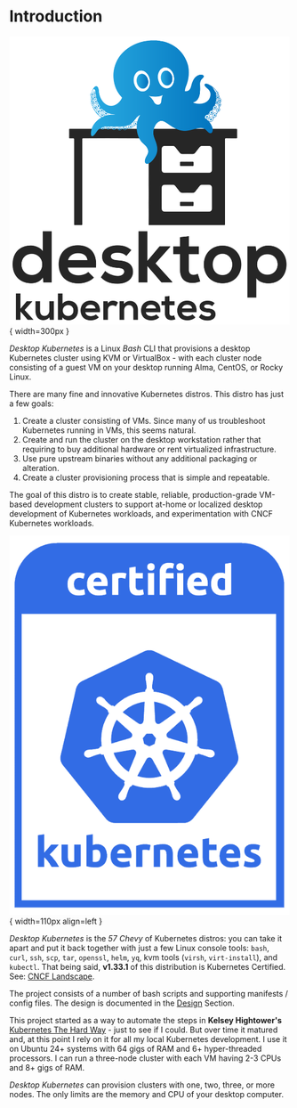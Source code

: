# Introduction

![Desktop Kubernetes Logo](assets/desktop-kubernetes.svg){ width=300px }

_Desktop Kubernetes_ is a Linux *Bash* CLI that provisions a desktop Kubernetes cluster using KVM or VirtualBox - with each cluster node consisting of a guest VM on your desktop running Alma, CentOS, or Rocky Linux.

There are many fine and innovative Kubernetes distros. This distro has just a few goals:

1. Create a cluster consisting of VMs. Since many of us troubleshoot Kubernetes running in VMs, this seems natural.
1. Create and run the cluster on the desktop workstation rather that requiring to buy additional hardware or rent virtualized infrastructure.
1. Use pure upstream binaries without any additional packaging or alteration.
1. Create a cluster provisioning process that is simple and repeatable.

The goal of this distro is to create stable, reliable, production-grade VM-based development clusters to support at-home or localized desktop development of Kubernetes workloads, and experimentation with CNCF Kubernetes workloads.

![Certified Kubernetes Logo](assets/certified_kubernetes_color-1.png){ width=110px align=left }

_Desktop Kubernetes_ is the *57 Chevy* of Kubernetes distros: you can take it apart and put it back together with just a few Linux console tools: `bash`, `curl`, `ssh`, `scp`, `tar`, `openssl`, `helm`, `yq`, kvm tools (`virsh`, `virt-install`), and `kubectl`. That being said, **v1.33.1** of this distribution is Kubernetes Certified. See: [CNCF Landscape](https://landscape.cncf.io/?group=certified-partners-and-providers&view-mode=grid&item=platform--certified-kubernetes-distribution--desktop-kubernetes).

The project consists of a number of bash scripts and supporting manifests / config files. The design is documented in the [Design](design.md) Section.

This project started as a way to automate the steps in **Kelsey Hightower's** [Kubernetes The Hard Way](https://github.com/kelseyhightower/kubernetes-the-hard-way) - just to see if I could. But over time it matured and, at this point I rely on it for all my local Kubernetes development. I use it on Ubuntu 24+ systems with 64 gigs of RAM and 6+ hyper-threaded processors. I can run a three-node cluster with each VM having 2-3 CPUs and 8+ gigs of RAM.

_Desktop Kubernetes_ can provision clusters with one, two, three, or more nodes. The only limits are the memory and CPU of your desktop computer.

